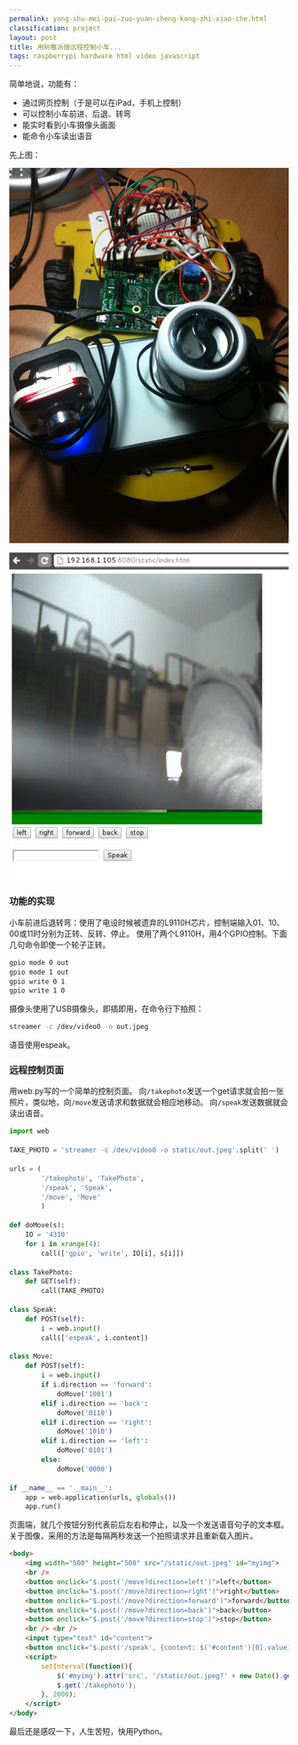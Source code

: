 ```yaml
---
permalink: yong-shu-mei-pai-zuo-yuan-cheng-kong-zhi-xiao-che.html
classification: project
layout: post
title: 用树莓派做远程控制小车...
tags: raspberrypi hardware html video javascript
---
```


简单地说，功能有：

- 通过网页控制（于是可以在iPad，手机上控制）
- 可以控制小车前进、后退、转弯
- 能实时看到小车摄像头画面
- 能命令小车读出语音

先上图：

![](images/raspberrypi-car.png)

![](images/raspberrypi-car-control.png)

### 功能的实现

小车前进后退转弯：使用了电设时候被遗弃的L9110H芯片，控制端输入01、10、00或11时分别为正转、反转、停止。
使用了两个L9110H，用4个GPIO控制。下面几句命令即使一个轮子正转。

```bash
gpio mode 0 out
gpio mode 1 out
gpio write 0 1
gpio write 1 0

```
摄像头使用了USB摄像头，即插即用，在命令行下拍照：

```bash
streamer -c /dev/video0 -o out.jpeg

```
语音使用espeak。

### 远程控制页面

用web.py写的一个简单的控制页面。
向`/takephoto`发送一个get请求就会拍一张照片，类似地，向`/move`发送请求和数据就会相应地移动。
向`/speak`发送数据就会读出语音。

```python
import web

TAKE_PHOTO = 'streamer -c /dev/video0 -o static/out.jpeg'.split(' ')

urls = (
        '/takephoto', 'TakePhoto', 
        '/speak', 'Speak', 
        '/move', 'Move'
        )

def doMove(s):
    IO = '4310'
    for i in xrange(4):
        call(['gpio', 'write', IO[i], s[i]])

class TakePhoto:
    def GET(self):
        call(TAKE_PHOTO)

class Speak:
    def POST(self):
        i = web.input()
        call(['espeak', i.content])

class Move:
    def POST(self):
        i = web.input()
        if i.direction == 'forward':
            doMove('1001')
        elif i.direction == 'back':
            doMove('0110')
        elif i.direction == 'right':
            doMove('1010')
        elif i.direction == 'left':
            doMove('0101')
        else:
            doMove('0000')

if __name__ == '__main__':
    app = web.application(urls, globals())
    app.run()

```
页面端，就几个按钮分别代表前后左右和停止，以及一个发送语音句子的文本框。
关于图像，采用的方法是每隔两秒发送一个拍照请求并且重新载入图片。

```html
<body>
    <img width="500" height="500" src="/static/out.jpeg" id="myimg">
    <br />
    <button onclick="$.post('/move?direction=left')">left</button>
    <button onclick="$.post('/move?direction=right')">right</button>
    <button onclick="$.post('/move?direction=forward')">forward</button>
    <button onclick="$.post('/move?direction=back')">back</button>
    <button onclick="$.post('/move?direction=stop')">stop</button>
    <br /> <br />
    <input type="text" id="content">
    <button onclick="$.post('/speak', {content: $('#content')[0].value})">Speak</button>
    <script>
        setInterval(function(){
            $('#myimg').attr('src', '/static/out.jpeg?' + new Date().getTime());
            $.get('/takephoto');
        }, 2000);
    </script>
</body>

```
最后还是感叹一下，人生苦短，快用Python。

